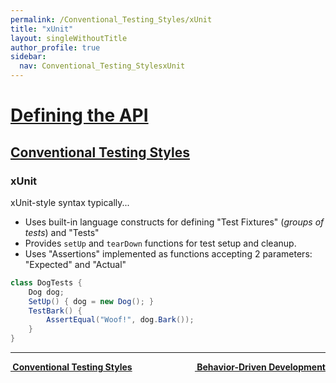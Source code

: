 ```yaml
---
permalink: /Conventional_Testing_Styles/xUnit
title: "xUnit"
layout: singleWithoutTitle
author_profile: true
sidebar:
  nav: Conventional_Testing_StylesxUnit
---
```


<h1><a href="/Defining_the_API">Defining the API</a></h1>

<h2><a href="/Conventional_Testing_Styles">Conventional Testing Styles</a></h2>

### xUnit

xUnit-style syntax typically...

- Uses built-in language constructs for defining "Test Fixtures" (_groups of tests_) and "Tests"
- Provides `setUp` and `tearDown` functions for test setup and cleanup.
- Uses "Assertions" implemented as functions accepting 2 parameters: "Expected" and "Actual"

```cs
class DogTests {
	Dog dog;
	SetUp() { dog = new Dog(); }
	TestBark() {  
		AssertEqual("Woof!", dog.Bark());
	}
}
```


---

<a class="reading-navigation next" href="/Conventional_Testing_Styles/Behavior_Driven_Development" style="float: right;"><i class="fas fa-arrow-alt-circle-right"></i><strong> &nbsp;Behavior-Driven Development</strong></a><a class="reading-navigation previous" href="/Conventional_Testing_Styles"><i class="fas fa-arrow-alt-circle-left"></i><strong> &nbsp;Conventional Testing Styles</strong></a>